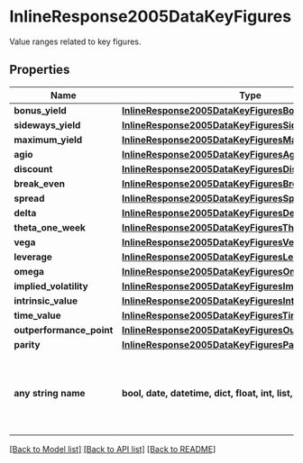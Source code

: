 # InlineResponse2005DataKeyFigures

Value ranges related to key figures.

## Properties
Name | Type | Description | Notes
------------ | ------------- | ------------- | -------------
**bonus_yield** | [**InlineResponse2005DataKeyFiguresBonusYield**](InlineResponse2005DataKeyFiguresBonusYield.md) |  | [optional] 
**sideways_yield** | [**InlineResponse2005DataKeyFiguresSidewaysYield**](InlineResponse2005DataKeyFiguresSidewaysYield.md) |  | [optional] 
**maximum_yield** | [**InlineResponse2005DataKeyFiguresMaximumYield**](InlineResponse2005DataKeyFiguresMaximumYield.md) |  | [optional] 
**agio** | [**InlineResponse2005DataKeyFiguresAgio**](InlineResponse2005DataKeyFiguresAgio.md) |  | [optional] 
**discount** | [**InlineResponse2005DataKeyFiguresDiscount**](InlineResponse2005DataKeyFiguresDiscount.md) |  | [optional] 
**break_even** | [**InlineResponse2005DataKeyFiguresBreakEven**](InlineResponse2005DataKeyFiguresBreakEven.md) |  | [optional] 
**spread** | [**InlineResponse2005DataKeyFiguresSpread**](InlineResponse2005DataKeyFiguresSpread.md) |  | [optional] 
**delta** | [**InlineResponse2005DataKeyFiguresDelta**](InlineResponse2005DataKeyFiguresDelta.md) |  | [optional] 
**theta_one_week** | [**InlineResponse2005DataKeyFiguresThetaOneWeek**](InlineResponse2005DataKeyFiguresThetaOneWeek.md) |  | [optional] 
**vega** | [**InlineResponse2005DataKeyFiguresVega**](InlineResponse2005DataKeyFiguresVega.md) |  | [optional] 
**leverage** | [**InlineResponse2005DataKeyFiguresLeverage**](InlineResponse2005DataKeyFiguresLeverage.md) |  | [optional] 
**omega** | [**InlineResponse2005DataKeyFiguresOmega**](InlineResponse2005DataKeyFiguresOmega.md) |  | [optional] 
**implied_volatility** | [**InlineResponse2005DataKeyFiguresImpliedVolatility**](InlineResponse2005DataKeyFiguresImpliedVolatility.md) |  | [optional] 
**intrinsic_value** | [**InlineResponse2005DataKeyFiguresIntrinsicValue**](InlineResponse2005DataKeyFiguresIntrinsicValue.md) |  | [optional] 
**time_value** | [**InlineResponse2005DataKeyFiguresTimeValue**](InlineResponse2005DataKeyFiguresTimeValue.md) |  | [optional] 
**outperformance_point** | [**InlineResponse2005DataKeyFiguresOutperformancePoint**](InlineResponse2005DataKeyFiguresOutperformancePoint.md) |  | [optional] 
**parity** | [**InlineResponse2005DataKeyFiguresParity**](InlineResponse2005DataKeyFiguresParity.md) |  | [optional] 
**any string name** | **bool, date, datetime, dict, float, int, list, str, none_type** | any string name can be used but the value must be the correct type | [optional]

[[Back to Model list]](../README.md#documentation-for-models) [[Back to API list]](../README.md#documentation-for-api-endpoints) [[Back to README]](../README.md)


